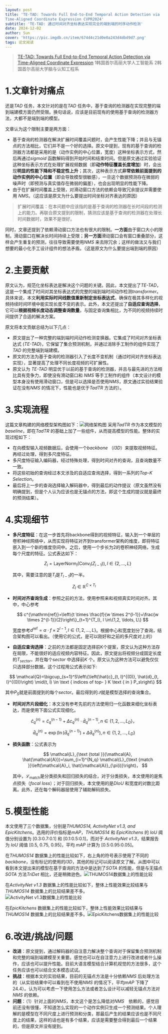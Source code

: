 ```yaml
---
layout: post
title: 'TE-TAD: Towards Full End-to-End Temporal Action Detection via
Time-Aligned Coordinate Expression CVPR2024'
subtitle: 'TE-TAD: 通过时间对齐坐标表达实现完全的端到端的时序动作检测'
date: 2024-12-02
author: Sun
cover: 'https://pic.imgdb.cn/item/674d4c21d0e0a243d4dbd9d7.png'
tags: 论文阅读
---
```


> [TE-TAD: Towards Full End-to-End Temporal Action Detection via Time-Aligned Coordinate Expression](https://openaccess.thecvf.com/CVPR2024)
> 1韩国首尔高丽大学人工智能系 2韩国首尔高丽大学脑与认知工程系

# 1.文章针对痛点

还是*TAD* 任务，本文针对的是在*TAD* 任务中，基于查询的检测器在实现完整的端到端建模方面仍然受限。换句话说，应该是目前现有的使用基于查询的检测器方法，大都不是端到端的模型。

文章认为这个限制主要是两方面：

* 基于查询的检测器在解决扩展时间覆盖问题时，会产生性能下降；并且与无锚点的方法相比，它们并不是一个好的选择。原文中提到，现有的基于查询的检测器方法都是采用的是（动作实例的中心位置，宽度）这种坐标表示方式，然后再通过*sigmoid* 函数解码得到开始时间和结束时间。但是原文通过实验验证这种坐标表示方式在处理扩展视频数据（即**动作特征覆盖长度增加**）时，会出现**明显的性能下降和不稳定性上升**；其次，这种表示方式**非常依赖前面提到的动作实例的中心位置**（即会导致模型很敏感），一旦这个数据预测存在微弱的噪声时（即预测与真实值存在微弱的偏差），也会出现明显的性能下降。
* 由于在扩展时间覆盖上受限，对滑动窗口方法的依赖会导致冗余提议并需要使用 *NMS*。（这应该是原文为什么要提出时间坐标对齐表达的原因）

> 扩展时间覆盖：在本问题中应该指的是基于查询的检测器在长时间段的检测上的能力。再联合原文提到的限制，猜测应该是基于查询的检测器在处理长时间数据时，效果不是很好。

同时，文章还提到了依赖滑动窗口方法也有很大的限制。**一方面**由于窗口大小的限制，滑动窗口在解决长时间持续上受限；**另一方面**滑动窗口会有窗口重叠部分，这样会产生重复的预测，往往导致需要使用*NMS* 来去除冗余；这样的做法又与我们想要的最小化手工设计组件的想法矛盾。（这是原文为什么要提出端到端的原因）

# 2.主要贡献

原文认为，规范化坐标表达是解决这个问题的关键。因此，本文提出了*TE-TAD*，这是一个集成了时间对其坐标表达式的完整的端到端时间动作检测*transformer*。具体来说，本文**利用实际时间线数值重新制定坐标表达式**，确保在极其多样化的视频持续时间环境中能实现长度不变的表示。此外，本文还提出了**自适应查询选择**，它可以**根据视频长度动态调整查询数量**，与固定查询集相比，为不同的视频持续时间提供了合适的解决方案。

原文将本文贡献总结为以下几点：

* 原文提出了一种完整的端到端时间动作检测变换器。它集成了时间对齐坐标表达式 (*TE-TAD*)，它保留了集合预测机制，并通过消除手工制作的组件实现了 *TAD* 的完整端到端建模。
* 原文的方法为基于查询的检测器引入了长度不变机制（通过时间对齐坐标表达实现），显著提高了处理不同长度视频的可扩展性。
* 原文认为 *TE-TAD* 明显优于以前的基于查询的检测器，并且与最先进的方法相比具有竞争力，即使没有滑动窗口和 *NMS* 等手工制作的组件（本文设计的模型本身没有使用滑动窗口，但是可以选择是否使用*NMS*，原文通过实验结果验证在没有*NMS* 的情况下，性能也是优于*TadTR* 方法的）。

# 3.实现流程

这篇文章构建的网络模型架构图如下：![网络架构图](https://pic.imgdb.cn/item/674c0cdcd0e0a243d4db956d.png)
采用*TadTR* 作为本文模型的*baseline*，即在*TadTR* 的基础上加了一些组件，从而提高模型的性能。整体的实现过程如下：

* 在向模型输入视频数据后，会使用一个*backbone* （*I3D*）来提取视频特征。再经过处理，得到多尺度特征。
* 多尺度特征输入编码器，经过特殊处理，得到时间对齐的查询，且查询数量不一致。
* 将这些初始的查询经过本文涉及的自适应查询选择，得到一系列的*Top-K Selection*。
* 最后将上一步的查询选择输入解码器中，得到最后的动作提议（原文虽然没有明确提到，但是个人认为应该也是无锚点的方法，即这个生成的提议就是最终的预测结果）。

# 4.实现细节

* **多尺度特征**：在这一步首先将backbone得到的视频特征，输入到一个单层的卷积神经网络中，从而实现将特征对齐到transformer架构的维度，即将特征嵌入到一个新的维度空间中。之后，使用一个步长为2的卷积神经网络，生成每个尺度的特征。公式表达如下：
  
  $$
  Z_l=\operatorname{LayerNorm}_l\left(\operatorname{Conv}_l\left(Z_{l-1}\right)\right), l \in\{2, \ldots, L\}
  $$

   其中，需要注意的是$T_l$是$T_{l-1}$的一半。

$$
Z_l \in \mathbb{R}^{C \times T_l}
$$

* **时间对齐查询生成**：参照之前的方法，使用参照来和视频真实时间对齐。其中，中心参考
  
  $$
  c^{\mathrm{ref}}=\left\{t \times \frac{f}{w \times 2^{l-1}}+\frac{w \times 2^{l-1}}{2}\right\}_{t=1}^{T_l}, l \in\{1,2, \ldots, L\}
  $$
  
  宽度参考$d^{\mathrm{ref}}=\alpha \cdot f \times 2^{l-1}, l \in\{1,2, \ldots, L\}$。根据中心和宽度划分了查询，结合架构图可以看出。（使用它的公式，是可以刚好和之前的多尺度对上的）
* **自适应查询选择**：之前的方法都是固定选择前K个提案，原文认为这种方法存在局限，不能很好的适应视频内容特征。因此，原文提出将视频分成固定长度的$T_{sector}$，并在每个*sector* 中选择前*K* 个。原文认为这种方法可以避免仅仅只选择部分数据。这个过程用公式表示如下:

$$
\mathcal{Q}=\bigcup_{s=1}^S\left\{\left(\hat{c}_{t, l}^{(0)}, \hat{d}_{t, l}^{(0)}\right) \mid(t, l) \in \text { indices of top- } K \text { in } P_s\right\}
$$

其中$P_S$就是前面提到的每个*sector*。最后得到的$\mathcal{Q}$就是模型选择的查询集合。

* **时间对齐片段细化**：本文没有参考先前的方法使用归一化函数来细化坐标表达，而是使用下面公式实现细化。

$$
\hat{c}_q^{(n)}=\hat{c}_q^{(n-1)}+\Delta c_q^{(n)} \cdot \hat{d}_q^{(n-1)}, n \in\left\{1,2, \ldots, L_D\right\}，
$$

$$
\hat{d}_q^{(n)}=\exp \left(\ln \left(\hat{d}_q^{(n-1)}\right)+\Delta \hat{d}_q^{(n)}\right), n \in\left\{1,2, \ldots, L_D\right\}
$$

* **损失函数**：公式表示为
  
  $$
  \mathcal{L}_{\text {total }}(\mathcal{A}, \hat{\mathcal{A}})=\sum_{i=1}^{N_q} \mathcal{L}_{\text {match }}\left(\mathcal{A}_i, \hat{\mathcal{A}}_{\pi(i)}\right)，
  $$
  
  其中，$\mathcal{L}_{\text {match}}$是分类损失和回归损失的结合，对于分类损失，本文使用的是焦点损失（*focal loss*）；对于回归损失，本文使用的是*DIoU* 和宽度的对数比距离。此外，还在每个解码器层使用了辅助解码损失。



# 5.模型性能

本文使用了三个数据集，分别是*THUMOS14, ActivityNet v1.3, and EpicKitchens*。选用的评价指标是*mAP*，*THUMOS14* 和 *EpicKitchens* 的 *IoU* 阈值分别设置为 [0.3:0.7:0.1] 和 [0.1:0.5:0.1]，而对于 *ActivityNet v1.3*，结果报告为 *IoU* 阈值 [0.5, 0.75, 0.95]，平均 *mAP* 计算为 [0.5:0.95:0.05]。

在*THUMOS14* 数据集上的性能比较如下，右上角的符号表示使用了不同的*backbone*，没有标记的使用的*I3D*，其他的标记可以阅读原文了解。从图中可以看到本文提出来的模型在基于查询的方法中是达到了*SOTA* 的性能，但是与无锚点*SOTA* 方法*TriDet* 相比，还是稍微逊色。![THUMOS14数据集上的性能比较](https://pic.imgdb.cn/item/674d4598d0e0a243d4dbd8c7.png)

在*ActivityNet v1.3* 数据集上的性能比较如下，整体上性能效果比较结果与*THUMOS14* 数据集上的比较结果差不多。![ActivityNet v1.3数据集上的性能比较](https://pic.imgdb.cn/item/674d469cd0e0a243d4dbd8ef.png)

在*EpicKitchens* 数据集上的性能比较如下，整体上性能效果比较结果与*THUMOS14* 数据集上的比较结果差不多。![EpicKitchens数据集上的性能比较](https://pic.imgdb.cn/item/674d473ad0e0a243d4dbd909.png)

# 6.改进/挑战/问题

* **改进**：原文提到，通过解码器的自注意力解决整个查询对于保留集合预测机制和完整的端到端建模至关重要。感觉也可以在自注意力上进行改进或者什么操作，应该也可以提升性能。目前大语言模型结合计算机视觉的方法很多，这个任务应该也可以结合文本模态试试。
* **挑战**：根据本文的实验结果，目前的无锚点方法是十分依赖*NMS* 后处理方法的（从实验结果中可以看到在不使用*NMS* 的情况下，平均*mAP* 下降了24.4）。认为可以考虑一下使用怎么方法或者怎么设计可以减轻无锚点方法对*NMS* 的依赖。
* **问题**：（1）针对上面的*NMS*，本文这个是怎么降低对*NMS*　依赖的，感觉目前还没有很懂，不知道怎么实现的一个动作实例只生成一个预测结果。个人理解的是模型在不同尺度上进行预测和分类，那最后产生的结果应该也是不同尺度上的结果，这样的话也是有多个结果，应该是需要整合得到最后一个结果的，但是原文并没有提到。

